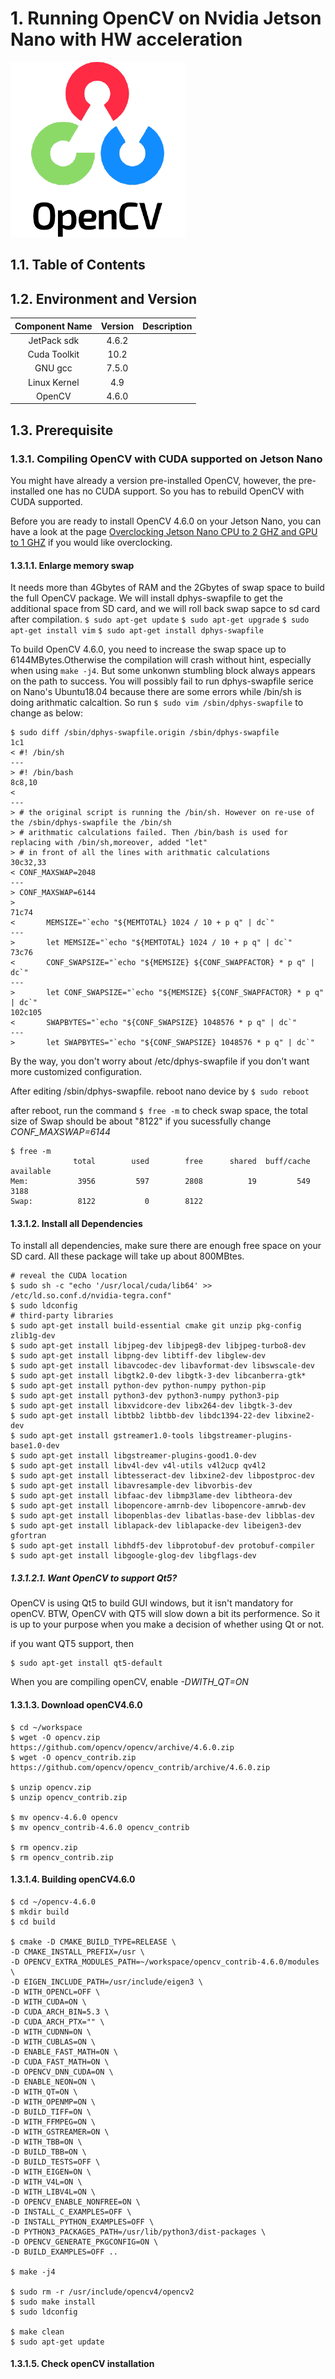 # 1. Running OpenCV on Nvidia Jetson Nano with HW acceleration
![](../../../asset/opencv/img/openCV_logo.png)
## 1.1. Table of Contents


<!-- @import "[TOC]" {cmd="toc" depthFrom=1 depthTo=6 orderedList=false} -->




## 1.2. Environment and Version

| Component Name  | Version  | Description |
| :------------: |:---------------:| :-----:|
| JetPack sdk  | 4.6.2 |  |
| Cuda Toolkit     | 10.2        |   |
| GNU gcc | 7.5.0        |    |
| Linux Kernel     | 4.9        |  |
| OpenCV | 4.6.0        |    |


## 1.3. Prerequisite
### 1.3.1. Compiling OpenCV with CUDA supported on Jetson Nano 

You might have already a version pre-installed OpenCV, however, the pre-installed one has no CUDA support. So you has to rebuild OpenCV with CUDA supported.

Before you are ready to install OpenCV 4.6.0 on your Jetson Nano, you can have a look at the page [Overclocking Jetson Nano CPU to 2 GHZ and GPU to 1 GHZ](https://qengineering.eu/overclocking-the-jetson-nano.html) if you would like overclocking.

#### 1.3.1.1. Enlarge memory swap

It needs more than 4Gbytes of RAM and the 2Gbytes of swap space to build the full OpenCV package. We will install dphys-swapfile to get the additional space from SD card, and we will roll back swap sapce to sd card after compilation.
`$ sudo apt-get update`
`$ sudo apt-get upgrade`
`$ sudo apt-get install vim`
`$ sudo apt-get install dphys-swapfile`

To build OpenCV 4.6.0, you need to increase the swap space up to 6144MBytes.Otherwise the compilation will crash without hint, especially when using `make -j4`.
But some unkonwn stumbling block always appears on the path to success. You will possibly fail to run dphys-swapfile serice on Nano's Ubuntu18.04 because there are some errors while /bin/sh is doing arithmatic calcaltion. So run `$ sudo vim /sbin/dphys-swapfile` to change as below:
``` shell
$ sudo diff /sbin/dphys-swapfile.origin /sbin/dphys-swapfile
1c1
< #! /bin/sh
---
> #! /bin/bash
8c8,10
<
---
> # the original script is running the /bin/sh. However on re-use of the /sbin/dphys-swapfile the /bin/sh
> # arithmatic calculations failed. Then /bin/bash is used for replacing with /bin/sh,moreover, added "let"
> # in front of all the lines with arithmatic calculations
30c32,33
< CONF_MAXSWAP=2048
---
> CONF_MAXSWAP=6144
>
71c74
<       MEMSIZE="`echo "${MEMTOTAL} 1024 / 10 + p q" | dc`"
---
>       let MEMSIZE="`echo "${MEMTOTAL} 1024 / 10 + p q" | dc`"
73c76
<       CONF_SWAPSIZE="`echo "${MEMSIZE} ${CONF_SWAPFACTOR} * p q" | dc`"
---
>       let CONF_SWAPSIZE="`echo "${MEMSIZE} ${CONF_SWAPFACTOR} * p q" | dc`"
102c105
<       SWAPBYTES="`echo "${CONF_SWAPSIZE} 1048576 * p q" | dc`"
---
>       let SWAPBYTES="`echo "${CONF_SWAPSIZE} 1048576 * p q" | dc`"

```
By the way, you don't worry about /etc/dphys-swapfile if you don't want more customized configuration.

After editing /sbin/dphys-swapfile. reboot nano device by  `$ sudo reboot`

after reboot, run the command `$ free -m` to check swap space, the total size of Swap should be about "8122" if you sucessfully change *CONF_MAXSWAP=6144* 

``` shell
$ free -m
              total        used        free      shared  buff/cache   available
Mem:           3956         597        2808          19         549        3188
Swap:          8122           0        8122

```

#### 1.3.1.2. Install all Dependencies

To install all dependencies, make sure there are enough free space on your SD card. All these package will take up about 800MBtes. 

``` shell
# reveal the CUDA location
$ sudo sh -c "echo '/usr/local/cuda/lib64' >> /etc/ld.so.conf.d/nvidia-tegra.conf"
$ sudo ldconfig
# third-party libraries
$ sudo apt-get install build-essential cmake git unzip pkg-config zlib1g-dev
$ sudo apt-get install libjpeg-dev libjpeg8-dev libjpeg-turbo8-dev
$ sudo apt-get install libpng-dev libtiff-dev libglew-dev
$ sudo apt-get install libavcodec-dev libavformat-dev libswscale-dev
$ sudo apt-get install libgtk2.0-dev libgtk-3-dev libcanberra-gtk*
$ sudo apt-get install python-dev python-numpy python-pip
$ sudo apt-get install python3-dev python3-numpy python3-pip
$ sudo apt-get install libxvidcore-dev libx264-dev libgtk-3-dev
$ sudo apt-get install libtbb2 libtbb-dev libdc1394-22-dev libxine2-dev
$ sudo apt-get install gstreamer1.0-tools libgstreamer-plugins-base1.0-dev
$ sudo apt-get install libgstreamer-plugins-good1.0-dev
$ sudo apt-get install libv4l-dev v4l-utils v4l2ucp qv4l2
$ sudo apt-get install libtesseract-dev libxine2-dev libpostproc-dev
$ sudo apt-get install libavresample-dev libvorbis-dev
$ sudo apt-get install libfaac-dev libmp3lame-dev libtheora-dev
$ sudo apt-get install libopencore-amrnb-dev libopencore-amrwb-dev
$ sudo apt-get install libopenblas-dev libatlas-base-dev libblas-dev
$ sudo apt-get install liblapack-dev liblapacke-dev libeigen3-dev gfortran
$ sudo apt-get install libhdf5-dev libprotobuf-dev protobuf-compiler
$ sudo apt-get install libgoogle-glog-dev libgflags-dev
```
##### 1.3.1.2.1. Want OpenCV to support Qt5?

OpenCV is using Qt5 to build GUI windows, but it isn't  mandatory for openCV. BTW, OpenCV with QT5 will slow down a bit its performence. So it is up to your purpose when you make a decision of whether using Qt or not.

if you want QT5 support, then
``` shell
$ sudo apt-get install qt5-default
```
When you are compiling openCV, enable *-DWITH_QT=ON*

#### 1.3.1.3. Download openCV4.6.0
``` shell
$ cd ~/workspace
$ wget -O opencv.zip https://github.com/opencv/opencv/archive/4.6.0.zip
$ wget -O opencv_contrib.zip https://github.com/opencv/opencv_contrib/archive/4.6.0.zip

$ unzip opencv.zip
$ unzip opencv_contrib.zip

$ mv opencv-4.6.0 opencv
$ mv opencv_contrib-4.6.0 opencv_contrib

$ rm opencv.zip
$ rm opencv_contrib.zip
```

#### 1.3.1.4. Building openCV4.6.0
``` shell
$ cd ~/opencv-4.6.0
$ mkdir build
$ cd build

$ cmake -D CMAKE_BUILD_TYPE=RELEASE \
-D CMAKE_INSTALL_PREFIX=/usr \
-D OPENCV_EXTRA_MODULES_PATH=~/workspace/opencv_contrib-4.6.0/modules \
-D EIGEN_INCLUDE_PATH=/usr/include/eigen3 \
-D WITH_OPENCL=OFF \
-D WITH_CUDA=ON \
-D CUDA_ARCH_BIN=5.3 \
-D CUDA_ARCH_PTX="" \
-D WITH_CUDNN=ON \
-D WITH_CUBLAS=ON \
-D ENABLE_FAST_MATH=ON \
-D CUDA_FAST_MATH=ON \
-D OPENCV_DNN_CUDA=ON \
-D ENABLE_NEON=ON \
-D WITH_QT=ON \
-D WITH_OPENMP=ON \
-D BUILD_TIFF=ON \
-D WITH_FFMPEG=ON \
-D WITH_GSTREAMER=ON \
-D WITH_TBB=ON \
-D BUILD_TBB=ON \
-D BUILD_TESTS=OFF \
-D WITH_EIGEN=ON \
-D WITH_V4L=ON \
-D WITH_LIBV4L=ON \
-D OPENCV_ENABLE_NONFREE=ON \
-D INSTALL_C_EXAMPLES=OFF \
-D INSTALL_PYTHON_EXAMPLES=OFF \
-D PYTHON3_PACKAGES_PATH=/usr/lib/python3/dist-packages \
-D OPENCV_GENERATE_PKGCONFIG=ON \
-D BUILD_EXAMPLES=OFF ..

$ make -j4

$ sudo rm -r /usr/include/opencv4/opencv2
$ sudo make install
$ sudo ldconfig

$ make clean
$ sudo apt-get update

```
#### 1.3.1.5. Check openCV installation

